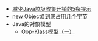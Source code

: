 * [减少Java垃圾收集开销的5条提示](https://github.com/yangjinshomop/JVM/issues/1)
* [new Object()到底占用几个字节](https://github.com/yangjinshomop/JVM/issues/2)
* Java的对象模型
  * [Oop-Klass模型（一）](https://github.com/yangjinshomop/JVM/issues/3)
